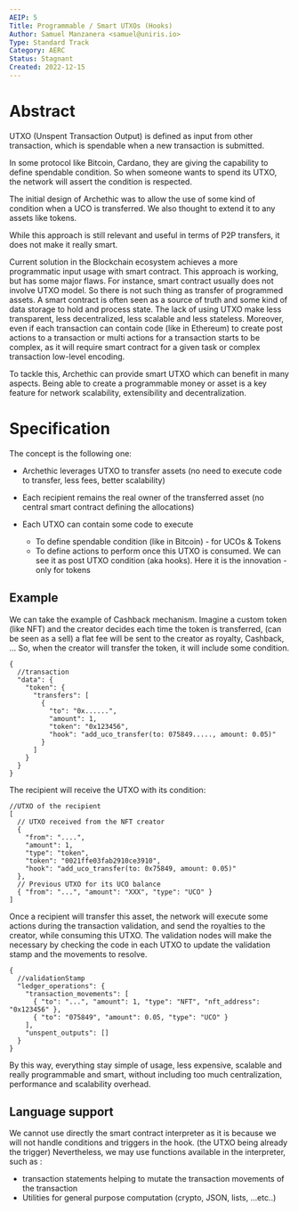 ```yaml
---
AEIP: 5
Title: Programmable / Smart UTXOs (Hooks)
Author: Samuel Manzanera <samuel@uniris.io>
Type: Standard Track
Category: AERC
Status: Stagnant
Created: 2022-12-15
---
```


# Abstract

UTXO (Unspent Transaction Output) is defined as input from other transaction, which is spendable when a new transaction is submitted.

In some protocol like Bitcoin, Cardano, they are giving the capability to define spendable condition. So when someone wants to spend its UTXO, the network will assert the condition is respected.

The initial design of Archethic was to allow the use of some kind of condition when a UCO is transferred.
We also thought to extend it to any assets like tokens.

While this approach is still relevant and useful in terms of P2P transfers, it does not make it really smart.

Current solution in the Blockchain ecosystem achieves a more programmatic input usage with smart contract.
This approach is working, but has some major flaws.
For instance, smart contract usually does not involve UTXO model. So there is not such thing as transfer of programmed assets. A smart contract is often seen as a source of truth and some kind of data storage to hold and process state.
The lack of using UTXO make less transparent, less decentralized, less scalable and less stateless.
Moreover, even if each transaction can contain code (like in Ethereum) to create post actions to a transaction or multi actions for a transaction starts to be complex, as it will require smart contract for a given task or complex transaction low-level encoding.

To tackle this, Archethic can provide smart UTXO which can benefit in many aspects.
Being able to create a programmable money or asset is a key feature for network scalability, extensibility and decentralization.

# Specification

The concept is the following one:

- Archethic leverages UTXO to transfer assets (no need to execute code to transfer, less fees, better scalability)
- Each recipient remains the real owner of the transferred asset (no central smart contract defining the allocations)
- Each UTXO can contain some code to execute

  - To define spendable condition (like in Bitcoin) - for UCOs & Tokens
  - To define actions to perform once this UTXO is consumed. We can see it as post UTXO condition (aka hooks). Here it is the innovation - only for tokens

## Example

We can take the example of Cashback mechanism. Imagine a custom token (like NFT) and the creator decides each time the token is transferred, (can be seen as a sell) a flat fee will be sent to the creator as royalty, Cashback, …
So, when the creator will transfer the token, it will include some condition.

```jsonc
{
  //transaction
  "data": {
    "token": {
      "transfers": [
        {
          "to": "0x......",
          "amount": 1,
          "token": "0x123456",
          "hook": "add_uco_transfer(to: 075849....., amount: 0.05)"
        }
      ]
    }
  }
}
```

The recipient will receive the UTXO with its condition:

```jsonc
//UTXO of the recipient
[
  // UTXO received from the NFT creator
  {
    "from": "....",
    "amount": 1,
    "type": "token",
    "token": "0021ffe03fab2910ce3910",
    "hook": "add_uco_transfer(to: 0x75849, amount: 0.05)"
  },
  // Previous UTXO for its UCO balance
  { "from": "...", "amount": "XXX", "type": "UCO" }
]
```

Once a recipient will transfer this asset, the network will execute some actions during the transaction validation, and send the royalties to the creator, while consuming this UTXO. The validation nodes will make the necessary by checking the code in each UTXO to update the validation stamp and the movements to resolve.

```jsonc
{
  //validationStamp
  "ledger_operations": {
    "transaction_movements": [
      { "to": "...", "amount": 1, "type": "NFT", "nft_address": "0x123456" },
      { "to": "075849", "amount": 0.05, "type": "UCO" }
    ],
    "unspent_outputs": []
  }
}
```

By this way, everything stay simple of usage, less expensive, scalable and really programmable and smart, without including too much centralization, performance and scalability overhead.

## Language support

We cannot use directly the smart contract interpreter as it is because we will not handle conditions and triggers in the hook. (the UTXO being already the trigger)
Nevertheless, we may use functions available in the interpreter, such as :

- transaction statements helping to mutate the transaction movements of the transaction
- Utilities for general purpose computation (crypto, JSON, lists, ...etc..)
